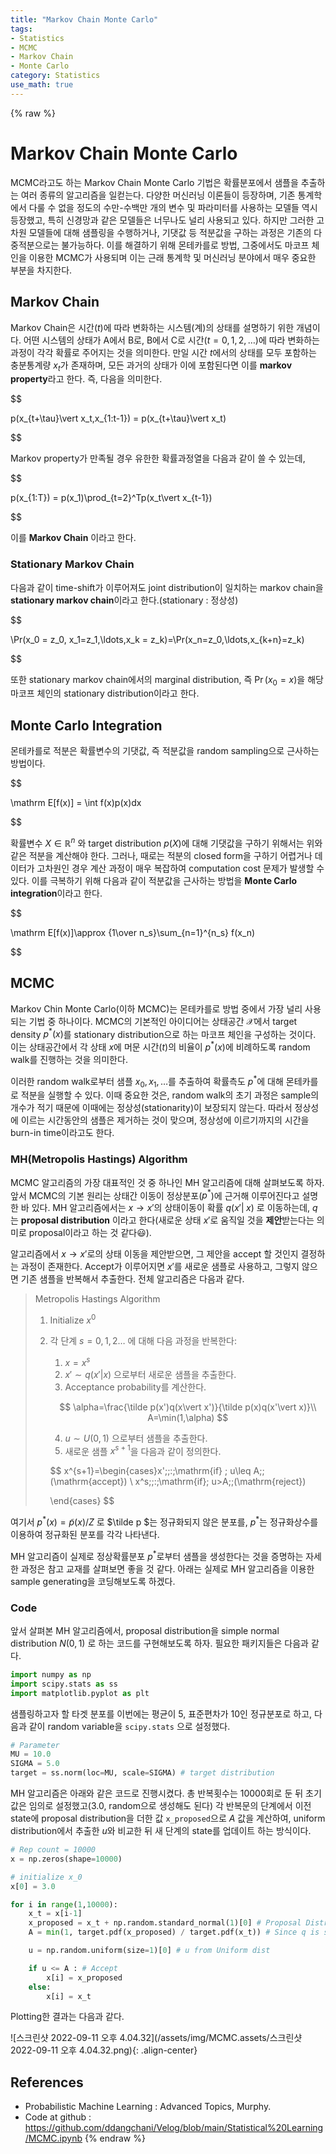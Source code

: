 ```yaml
---
title: "Markov Chain Monte Carlo"
tags:
- Statistics
- MCMC
- Markov Chain
- Monte Carlo
category: Statistics
use_math: true
---
```

{% raw %}
# Markov Chain Monte Carlo

MCMC라고도 하는 Markov Chain Monte Carlo 기법은 확률분포에서 샘플을 추출하는 여러 종류의 알고리즘을 일컫는다. 다양한 머신러닝 이론들이 등장하며, 기존 통계학에서 다룰 수 없을 정도의 수만-수백만 개의 변수 및 파라미터를 사용하는 모델들 역시 등장했고, 특히 신경망과 같은 모델들은 너무나도 널리 사용되고 있다. 하지만 그러한 고차원 모델들에 대해 샘플링을 수행하거나, 기댓값 등 적분값을 구하는 과정은 기존의 다중적분으로는 불가능하다. 이를 해결하기 위해 몬테카를로 방법, 그중에서도 마코프 체인을 이용한 MCMC가 사용되며 이는 근래 통계학 및 머신러닝 분야에서 매우 중요한 부분을 차지한다. 

## Markov Chain

Markov Chain은 시간($t$)에 따라 변화하는 시스템(계)의 상태를 설명하기 위한 개념이다. 어떤 시스템의 상태가 A에서 B로, B에서 C로 시간($t=0,1,2,\dots$)에 따라 변화하는 과정이 각각 확률로 주어지는 것을 의미한다. 만일 시간 $t$에서의 상태를 모두 포함하는 충분통계량 $x_t$가 존재하며, 모든 과거의 상태가 이에 포함된다면 이를 **markov property**라고 한다. 즉, 다음을 의미한다.

$$

p(x_{t+\tau}\vert x_t,x_{1:t-1}) = p(x_{t+\tau}\vert x_t)

$$

Markov property가 만족될 경우 유한한 확률과정열을 다음과 같이 쓸 수 있는데,

$$

p(x_{1:T}) = p(x_1)\prod_{t=2}^Tp(x_t\vert x_{t-1})

$$

이를 **Markov Chain** 이라고 한다.

### Stationary Markov Chain

다음과 같이 time-shift가 이루어져도 joint distribution이 일치하는 markov chain을 **stationary markov chain**이라고 한다.(stationary : 정상성)

$$

\Pr(x_0 = z_0, x_1=z_1,\ldots,x_k = z_k)=\Pr(x_n=z_0,\ldots,x_{k+n}=z_k)

$$

또한 stationary markov chain에서의 marginal distribution, 즉 $\Pr(x_0=x)$을 해당 마코프 체인의 stationary distribution이라고 한다.

## Monte Carlo Integration

몬테카를로 적분은 확률변수의 기댓값, 즉 적분값을 random sampling으로 근사하는 방법이다.

$$

\mathrm E[f(x)] = \int f(x)p(x)dx

$$

확률변수 $X\in\mathbb R^n$ 와 target distribution $p(X)$에 대해 기댓값을 구하기 위해서는 위와 같은 적분을 계산해야 한다. 그러나, 때로는 적분의 closed form을 구하기 어렵거나 데이터가 고차원인 경우 계산 과정이 매우 복잡하여 computation cost 문제가 발생할 수 있다. 이를 극복하기 위해 다음과 같이 적분값을 근사하는 방법을 **Monte Carlo integration**이라고 한다.

$$

\mathrm E[f(x)]\approx {1\over n_s}\sum_{n=1}^{n_s} f(x_n)

$$

## MCMC

Markov Chin Monte Carlo(이하 MCMC)는 몬테카를로 방법 중에서 가장 널리 사용되는 기법 중 하나이다. MCMC의 기본적인 아이디어는 상태공간 $\mathcal X$에서 target density $p^{\ast}(x)$를 stationary distribution으로 하는 마코프 체인을 구성하는 것이다. 이는 상태공간에서 각 상태 $x$에 머문 시간($t$)의 비율이 $p^{\ast}(x)$에 비례하도록 random walk를 진행하는 것을 의미한다.

이러한 random walk로부터 샘플 $x_0,x_1,\ldots$를 추출하여 확률측도 $p^{\ast}$에 대해 몬테카를로 적분을 실행할 수 있다. 이때 중요한 것은, random walk의 초기 과정은 sample의 개수가 적기 때문에 이때에는 정상성(stationarity)이 보장되지 않는다. 따라서 정상성에 이르는 시간동안의 샘플은 제거하는 것이 맞으며, 정상성에 이르기까지의 시간을 burn-in time이라고도 한다.

### MH(Metropolis Hastings) Algorithm

MCMC 알고리즘의 가장 대표적인 것 중 하나인 MH 알고리즘에 대해 살펴보도록 하자. 앞서 MCMC의 기본 원리는 상태간 이동이 정상분포($p^{\ast}$)에 근거해 이루어진다고 설명한 바 있다. MH 알고리즘에서는 $x\to x'$의 상태이동이 확률 $q(x'\vert \;x)$ 로 이동하는데, $q$는 **proposal distribution** 이라고 한다(새로운 상태 $x'$로 움직일 것을 **제안**받는다는 의미로 proposal이라고 하는 것 같다😃).

알고리즘에서 $x\to x'$로의 상태 이동을 제안받으면, 그 제안을 accept 할 것인지 결정하는 과정이 존재한다. Accept가 이루어지면 $x'$를 새로운 샘플로 사용하고, 그렇지 않으면 기존 샘플을 반복해서 추출한다. 전체 알고리즘은 다음과 같다.

> Metropolis Hastings Algorithm
>
> 1. Initialize $x^0$
>
> 2. 각 단계 $s=0,1,2\ldots$ 에 대해 다음 과정을 반복한다:
>
>    1. $x=x^s$
>    2. $x'\sim q(x'\vert x)$ 으로부터 새로운 샘플을 추출한다.
>    3. Acceptance probability를 계산한다.
>
>    $$
>    \alpha=\frac{\tilde p(x')q(x\vert x')}{\tilde p(x)q(x'\vert x)}\\
>    A=\min(1,\alpha)
>    $$
>
>    4. $u\sim U(0,1)$ 으로부터 샘플을 추출한다.
>    5. 새로운 샘플 $x^{s+1}$을 다음과 같이 정의한다.
>
>    $$
>    x^{s+1}=\begin{cases}x'\;\;:\;\mathrm{if} \; u\leq A\;\;(\mathrm{accept}) \\
>    x^s\;\;:\;\mathrm{if}\; u>A\;\;(\mathrm{reject})
>          
>    \end{cases}
>    $$

여기서 $p^{\ast}(x) = \tilde p(x)/Z$ 로 $\tilde p $는 정규화되지 않은 분포를, $p^{\ast}$는 정규화상수를 이용하여 정규화된 분포를 각각 나타낸다.

MH 알고리즘이 실제로 정상확률분포 $p^{\ast}$로부터 샘플을 생성한다는 것을 증명하는 자세한 과정은 참고 교재를 살펴보면 좋을 것 같다. 아래는 실제로 MH 알고리즘을 이용한 sample generating을 코딩해보도록 하겠다.

### Code

앞서 살펴본 MH 알고리즘에서, proposal distribution을 simple normal distribution $N(0,1)$ 로 하는 코드를 구현해보도록 하자. 필요한 패키지들은 다음과 같다.

```py
import numpy as np
import scipy.stats as ss
import matplotlib.pyplot as plt
```

샘플링하고자 할 타겟 분포를 이번에는 평균이 5, 표준편차가 10인 정규분포로 하고, 다음과 같이 random variable을 `scipy.stats` 으로 설정했다.

```py
# Parameter
MU = 10.0
SIGMA = 5.0
target = ss.norm(loc=MU, scale=SIGMA) # target distribution
```

MH 알고리즘은 아래와 같은 코드로 진행시켰다. 총 반복횟수는 10000회로 둔 뒤 초기값은 임의로 설정했고(3.0, random으로 생성해도 된다) 각 반복문의 단계에서 이전 state에 proposal distribution을 더한 값 `x_proposed`으로 $A$ 값을 계산하여, uniform distribution에서 추출한 $u$와 비교한 뒤 새 단계의 state를 업데이트 하는 방식이다.

```py
# Rep count = 10000
x = np.zeros(shape=10000)

# initialize x_0
x[0] = 3.0

for i in range(1,10000):
    x_t = x[i-1]
    x_proposed = x_t + np.random.standard_normal(1)[0] # Proposal Distribution
    A = min(1, target.pdf(x_proposed) / target.pdf(x_t)) # Since q is symmetric

    u = np.random.uniform(size=1)[0] # u from Uniform dist

    if u <= A : # Accept
        x[i] = x_proposed
    else:
        x[i] = x_t
```

Plotting한 결과는 다음과 같다.

![스크린샷 2022-09-11 오후 4.04.32](/assets/img/MCMC.assets/스크린샷 2022-09-11 오후 4.04.32.png){: .align-center}



## References

- Probabilistic Machine Learning : Advanced Topics, Murphy.
- Code at github : https://github.com/ddangchani/Velog/blob/main/Statistical%20Learning/MCMC.ipynb
{% endraw %}